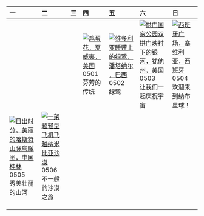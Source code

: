 | 一                                                                                                                                                                                                              | 二                                                                                                                                                                                             | 三   | 四                                                                                                                                                                                 | 五                                                                                                                                                                                     | 六                                                                                                                                                                                                 | 日                                                                                                                                                                                         |
|:---------------------------------------------------------------------------------------------------------------------------------------------------------------------------------------------------------------|:----------------------------------------------------------------------------------------------------------------------------------------------------------------------------------------------|:----|:----------------------------------------------------------------------------------------------------------------------------------------------------------------------------------|:--------------------------------------------------------------------------------------------------------------------------------------------------------------------------------------|:--------------------------------------------------------------------------------------------------------------------------------------------------------------------------------------------------|:------------------------------------------------------------------------------------------------------------------------------------------------------------------------------------------|
|                                                                                                                                                                                                                |                                                                                                                                                                                               |     | [![](https://www.bing.com/th?id=OHR.PinkPlumeria_ZH-CN3890147555_320x240.jpg "鸡蛋花，夏威夷，美国")](https://www.bing.com/th?id=OHR.PinkPlumeria_ZH-CN3890147555_UHD.jpg)<br>0501<br>芬芳的传统 | [![](https://www.bing.com/th?id=OHR.BrazilHeron_ZH-CN7200229300_320x240.jpg "维多利亚睡莲上的绿鹭，潘塔纳尔 ，巴西")](https://www.bing.com/th?id=OHR.BrazilHeron_ZH-CN7200229300_UHD.jpg)<br>0502<br>绿鹭 | [![](https://www.bing.com/th?id=OHR.ArchesGalaxy_ZH-CN0954505086_320x240.jpg "拱门国家公园双拱门映衬下的银河，犹他州，美国")](https://www.bing.com/th?id=OHR.ArchesGalaxy_ZH-CN0954505086_UHD.jpg)<br>0503<br>让我们一起庆祝宇宙 | [![](https://www.bing.com/th?id=OHR.SevilleNaboo_ZH-CN1065227658_320x240.jpg "西班牙广场，塞维利亚，西班牙")](https://www.bing.com/th?id=OHR.SevilleNaboo_ZH-CN1065227658_UHD.jpg)<br>0504<br>欢迎来到纳布星球！ |
| [![](https://www.bing.com/th?id=OHR.BeginningofSummer25Y_ZH-CN2000519236_320x240.jpg "日出时分，美丽的喀斯特山脉鸟瞰图，中国桂林")](https://www.bing.com/th?id=OHR.BeginningofSummer25Y_ZH-CN2000519236_UHD.jpg)<br>0505<br>秀美壮丽的山河 | [![](https://www.bing.com/th?id=OHR.FlyoverNamibia_ZH-CN2114171516_320x240.jpg "一架超轻型飞机飞越纳米比亚沙漠")](https://www.bing.com/th?id=OHR.FlyoverNamibia_ZH-CN2114171516_UHD.jpg)<br>0506<br>不一般的沙漠之旅 |     |                                                                                                                                                                                   |                                                                                                                                                                                       |                                                                                                                                                                                                   |                                                                                                                                                                                           |
|                                                                                                                                                                                                                |                                                                                                                                                                                               |     |                                                                                                                                                                                   |                                                                                                                                                                                       |                                                                                                                                                                                                   |                                                                                                                                                                                           |
|                                                                                                                                                                                                                |                                                                                                                                                                                               |     |                                                                                                                                                                                   |                                                                                                                                                                                       |                                                                                                                                                                                                   |                                                                                                                                                                                           |
|                                                                                                                                                                                                                |                                                                                                                                                                                               |     |                                                                                                                                                                                   |                                                                                                                                                                                       |                                                                                                                                                                                                   |                                                                                                                                                                                           |